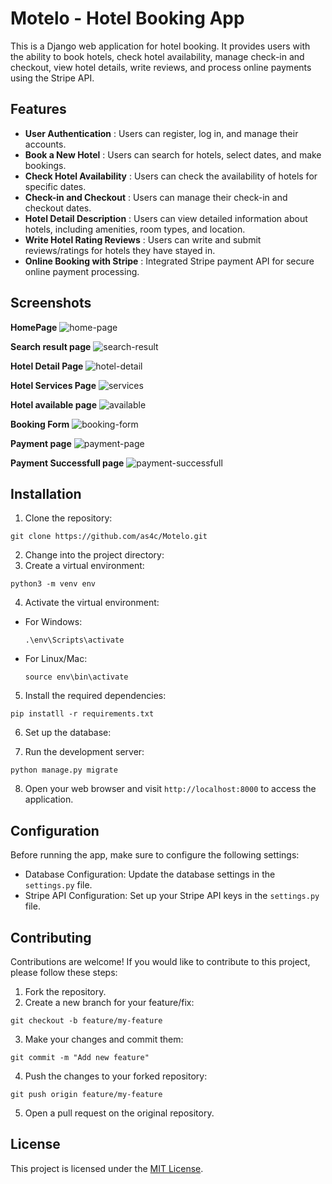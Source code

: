 # Motelo - Hotel Booking App

This is a Django web application for hotel booking. It provides users with the ability to book hotels, check hotel availability, manage check-in and checkout, view hotel details, write reviews, and process online payments using the Stripe API.

## Features

- **User Authentication** : Users can register, log in, and manage their accounts.
- **Book a New Hotel** : Users can search for hotels, select dates, and make bookings.
- **Check Hotel Availability** : Users can check the availability of hotels for specific dates.
- **Check-in and Checkout** : Users can manage their check-in and checkout dates.
- **Hotel Detail Description** : Users can view detailed information about hotels, including amenities, room types, and location.
- **Write Hotel Rating Reviews** : Users can write and submit reviews/ratings for hotels they have stayed in.
- **Online Booking with Stripe** : Integrated Stripe payment API for secure online payment processing.

## Screenshots  

**HomePage** 
![home-page](https://github.com/as4c/Motelo/assets/84590258/5a674010-2ca3-4aff-89a8-0671b6a271b3)

**Search result page**
![search-result](https://github.com/as4c/Motelo/assets/84590258/60badfd4-b72a-4cf2-88aa-e191238e26d0)

**Hotel Detail Page**
![hotel-detail](https://github.com/as4c/Motelo/assets/84590258/ea5937ff-4757-425f-abb0-2f0ea0ee332a)

**Hotel Services Page**
![services](https://github.com/as4c/Motelo/assets/84590258/bd404d36-8aa3-42cd-9b18-17acb913cf52)


**Hotel available page**
![available](https://github.com/as4c/Motelo/assets/84590258/78bd4a27-02ba-43b5-a6d7-3a11f73a9062)

**Booking Form**
![booking-form](https://github.com/as4c/Motelo/assets/84590258/fd295a4d-95d2-4743-a58e-5316adf2d126)

**Payment page**
![payment-page](https://github.com/as4c/Motelo/assets/84590258/efa9ee6e-5648-442d-948f-cf8c767e830f)

**Payment Successfull page**
![payment-successfull](https://github.com/as4c/Motelo/assets/84590258/0b2fa7c4-c48c-4c57-a48b-669c4d285d06)


## Installation

1. Clone the repository:
```
git clone https://github.com/as4c/Motelo.git
```


2. Change into the project directory:
3. Create a virtual environment:
```
python3 -m venv env
```


4. Activate the virtual environment:

- For Windows:
  ```
  .\env\Scripts\activate
  ```

- For Linux/Mac:
  ```
  source env\bin\activate
  ```

5. Install the required dependencies:
```
pip instatll -r requirements.txt
```


6. Set up the database:


7. Run the development server:
```
python manage.py migrate
```




8. Open your web browser and visit `http://localhost:8000` to access the application.

## Configuration

Before running the app, make sure to configure the following settings:

- Database Configuration: Update the database settings in the `settings.py` file.
- Stripe API Configuration: Set up your Stripe API keys in the `settings.py` file.

## Contributing

Contributions are welcome! If you would like to contribute to this project, please follow these steps:

1. Fork the repository.
2. Create a new branch for your feature/fix:
```
git checkout -b feature/my-feature
```


3. Make your changes and commit them:
```
git commit -m "Add new feature"
```


4. Push the changes to your forked repository:
```
git push origin feature/my-feature
```

5. Open a pull request on the original repository.

## License

This project is licensed under the [MIT License](LICENSE).

